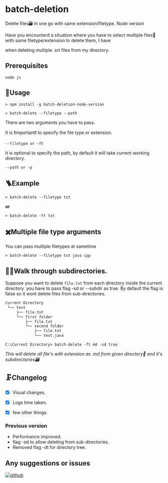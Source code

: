   

#  batch-deletion

Delete files🗃 in one go with same extension/filetype. Node version

  

Have you encounterd a situation where you have to select multiple files📁 with same filetype/extension to delete them, I have

when deleting multiple .srt files from my directory.

  

##  ‍Prerequisites

```
node js
```

##  🔮Usage

  

```
> npm install -g batch-deletion-node-version
```

```
> batch-delete --filetype --path
```

  

There are two arguments you have to pass.

  

It is ❗important❗ to specify the file type or extension.

```
--filetype or -ft
```

  

It is optional to specify the path, by default it will take current working directory.

```
--path or -p
```

##  🪜Example

```
> batch-delete --filetype txt
```

***or***

```
> batch-delete -ft txt
```

  

##  ✖️Multiple file type arguments

You can pass multiple filetypes at sametime

```
> batch-delete --filetype txt java cpp
```

## 🚶‍♀️Walk through subdirectories.

Suppose you want to delete `file.txt` from each directory inside the current directory.
you have to pass flag -sd or --subdir as true. By default the flag is false so it wont delete files from sub-directories.

```bash
Current Directory
 └─> test
     ├── file.txt
     └─> first folder
         ├── file.txt
         └─> second folder
             ├── file.txt
             └── test.java
```
```
C:\Current Directory> batch-delete -ft md -sd true
```
*This will delete all file's with extension as .md from given directory📂 and it's subdirectories🗃.*

## 🗜️Changelog
-  [x] Visual changes.
-  [x] Logs time taken.
-  [x] few other things.


### Previous version
- Performance improved.
- flag -sd to allow deleting from sub-directories.
- Removed flag -dt for directory tree.

  
 ## Any suggestions or issues
 [![github](https://img.shields.io/badge/github-1DA1F2?style=for-the-badge&logo=github&logoColor=black)](https://github.com/udhaybegyall/batch-deletion-node-version/issues)
